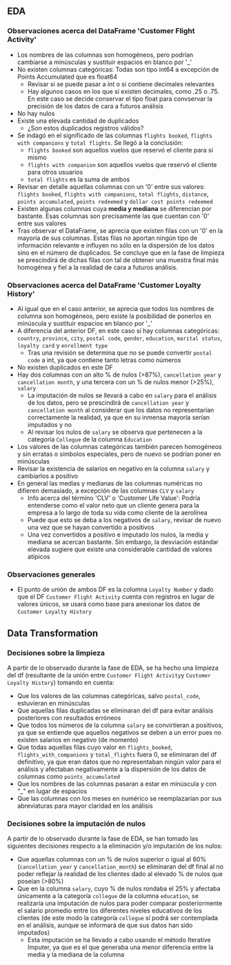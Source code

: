 ## EDA

### Observaciones acerca del DataFrame 'Customer Flight Activity'

- Los nombres de las columnas son homogéneos, pero podrían cambiarse a minúsculas y sustituir espacios en blanco por '_'
- No existen columnas categóricas: Todas son tipo int64 a excepción de Points Accumulated que es float64
    - Revisar si se puede pasar a int o si contiene decimales relevantes
    - Hay algunos casos en los que sí existen decimales, como .25 o .75. En este caso se decide conservar el tipo float para convservar la precisión de los datos de cara a futuros análisis
- No hay nulos
- Existe una elevada cantidad de duplicados
    - ¿Son estos duplicados registros válidos?
- Se indagó en el significado de las columnas `flights booked`, `flights with companions` y `total flights`. Se llegó a la conclusión:
    - `flights booked` son aquellos vuelos que reservó el cliente para sí mismo
    - `flights with companion` son aquellos vuelos que reservó el cliente para otros usuarios
    - `total flights` es la suma de ambos
- Revisar en detalle aquellas columnas con un '0' entre sus valores: `flights booked`, `flights with companions`, `total flights`, `distance`, `points accumulated`, `points redeemed` y `dollar cost points redeemed`
- Existen algunas columnas cuya **media y mediana** se diferencian por bastante. Esas columnas son precisamente las que cuentan con '0' entre sus valores
- Tras observar el DataFrame, se aprecia que existen filas con un '0' en la mayoría de sus columnas. Estas filas no aportan ningún tipo de información relevante e influyen no sólo en la dispersión de los datos sino en el número de duplicados. Se concluye que en la fase de limpieza se prescindirá de dichas filas con tal de obtener una muestra final más homogénea y fiel a la realidad de cara a futuros análisis.

### Observaciones acerca del DataFrame 'Customer Loyalty History'

- Al igual que en el caso anterior, se aprecia que todos los nombres de columna son homogéneos, pero existe la posibilidad de ponerlos en minúscula y sustituir espacios en blanco por '_'
- A diferencia del anterior DF, en este caso sí hay columnas categóricas: `country`, `province`, `city`, `postal code`, `gender`, `education`, `marital status`, `loyalty card` y `enrollment type`
    - Tras una revisión se determina que no se puede convertir `postal code` a int, ya que contiene tanto letras como números
- No existen duplicados en este DF
- Hay dos columnas con un alto % de nulos (>87%), `cancellation year` y `cancellation month`, y una tercera con un % de nulos menor (>25%), `salary`
    - La imputación de nulos se llevará a cabo en `salary` para el análisis de los datos, pero se prescindirá de `cancellation year` y `cancellation month` al considerar que los datos no representarían correctamente la realidad, ya que en su inmensa mayoría serían imputados y no 
    - Al revisar los nulos de `salary` se observa que pertenecen a la categoría `Collegue` de la columna `Education`
- Los valores de las columnas categóricas también parecen homogéneos y sin erratas o símbolos especiales, pero de nuevo se podrían poner en minúsculas
- Revisar la existencia de salarios en negativo en la columna `salary` y cambiarlos a positivo
- En general las medias y medianas de las columnas numéricas no difieren demasiado, a excepción de las columnas `CLV` y `salary`
    - Info acerca del término 'CLV' o 'Customer Life Value': Podría entenderse como el valor neto que un cliente genera para la empresa a lo largo de toda su vida como cliente de la aerolínea
    - Puede que esto se deba a los negativos de `salary`, revisar de nuevo una vez que se hayan convertido a positivos
    - Una vez convertidos a positivo e imputado los nulos, la media y mediana se acercan bastante. Sin embargo, la desviación estándar elevada sugiere que existe una considerable cantidad de valores atípicos

### Observaciones generales

- El punto de unión de ambos DF es la columna `Loyalty Number` y dado que el DF `Customer Flight Activity` cuenta con registros en lugar de valores únicos, se usará como base para anexionar los datos de `Customer Loyalty History`

## Data Transformation

### Decisiones sobre la limpieza

A partir de lo observado durante la fase de EDA, se ha hecho una limpieza del df (resultante de la unión entre `Customer Flight Activity`y `Customer Loyalty History`) tomando en cuenta:

- Que los valores de las columnas categóricas, salvo `postal_code`, estuvieran en minúsculas
- Que aquellas filas duplicadas se eliminaran del df para evitar análisis posteriores con resultados erróneos
- Que todos los números de la columna `salary` se convirtieran a positivos, ya que se entiende que aquellos negativos se deben a un error pues no existen salarios en negativo (de momento)
- Que todas aquellas filas cuyo valor en `flights_booked`, `flights_with_companions` y `total_flights` fuera 0, se eliminaran del df definitivo, ya que eran datos que no representaban ningún valor para el análisis y afectaban negativamente a la dispersión de los datos de columnas como `points_accumulated`
- Que los nombres de las columnas pasaran a estar en minúscula y con "_" en lugar de espacios
- Que las columnas con los meses en numérico se reemplazarían por sus abreviaturas para mayor claridad en los análisis

### Decisiones sobre la imputación de nulos

A partir de lo observado durante la fase de EDA, se han tomado las siguientes decisiones respecto a la eliminación y/o imputación de los nulos:

- Que aquellas columnas con un % de nulos superior o igual al 60% (`cancellation_year` y `cancellation_month`) se eliminaran del df final al no poder reflejar la realidad de los clientes dado al elevado % de nulos que poseían (>80%)
- Que en la columna `salary`, cuyo % de nulos rondaba el 25% y afectaba únicamente a la categoría `collegue` de la columna `education`, se realizaría una imputación de nulos para poder comparar posteriormente el salario promedio entre los diferentes niveles educativos de los clientes (de este modo la categoría `collegue` sí podrá ser contemplada en el análisis, aunque se informará de que sus datos han sido imputados)
    - Esta imputación se ha llevado a cabo usando el método Iterative Imputer, ya que es el que generaba una menor diferencia entre la media y la mediana de la columna